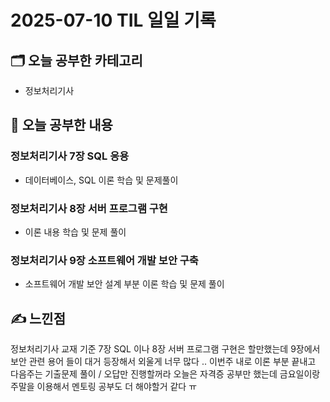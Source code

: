 # 2025-07-10 TIL 일일 기록

## 🗂️ 오늘 공부한 카테고리
- 정보처리기사

## 📌 오늘 공부한 내용
### 정보처리기사 7장 SQL 응용
- 데이터베이스, SQL 이론 학습 및 문제풀이

### 정보처리기사 8장 서버 프로그램 구현
- 이론 내용 학습 및 문제 풀이

### 정보처리기사 9장 소프트웨어 개발 보안 구축 
- 소프트웨어 개발 보안 설계 부분 이론 학습 및 문제 풀이 

## ✍️ 느낀점 
정보처리기사 교재 기준 7장 SQL 이나 8장 서버 프로그램 구현은 할만했는데 9장에서 보안 관련 용어 들이 대거 등장해서 외울게 너무 많다 .. 이번주 내로 이론 부분 끝내고 다음주는 기출문제 풀이 / 오답만 진행할꺼라 오늘은 자격증 공부만 했는데 금요일이랑 주말을 이용해서 멘토링 공부도 더 해야할거 같다 ㅠ